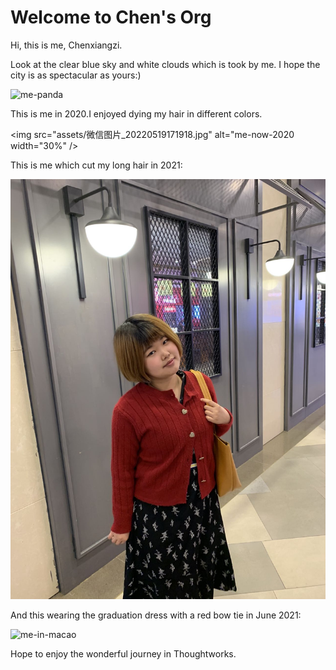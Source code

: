 # Welcome to Chen's Org

Hi, this is me, Chenxiangzi.

Look at the clear blue sky and white clouds which is took by me. I hope the city  is as spectacular as yours:)

![me-panda](assets/微信图片_20220519171918.jpg.jpg)

This is me in 2020.I enjoyed dying my hair in different colors.

<img src="assets/微信图片_20220519171918.jpg" alt="me-now-2020 width="30%" />

This is me which cut my long hair in 2021:

![me-join-tw-2011](assets/微信图片_20220519173038.jpg)

And this wearing the graduation dress with a red bow tie in June 2021:

<img src="微信图片_20220519173034.jpg" alt="me-in-macao" width="20%" />

Hope to enjoy the wonderful journey in Thoughtworks.
